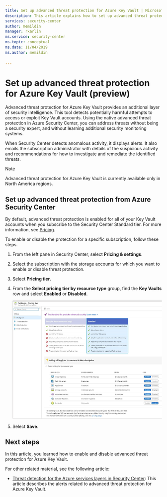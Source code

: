 ```yaml
---
title: Set up advanced threat protection for Azure Key Vault | Microsoft Docs
description: This article explains how to set up advanced threat protection for Azure Key Vault in Azure Security Center
services: security-center
author: memildin
manager: rkarlin
ms.service: security-center
ms.topic: conceptual
ms.date: 11/04/2019
ms.author: memildin

---
```

# Set up advanced threat protection for Azure Key Vault (preview)

Advanced threat protection for Azure Key Vault provides an additional layer of security intelligence. This tool detects potentially harmful attempts to access or exploit Key Vault accounts. Using the native advanced threat protection in Azure Security Center, you can address threats without being a security expert, and without learning additional security monitoring systems.

When Security Center detects anomalous activity, it displays alerts. It also emails the subscription administrator with details of the suspicious activity and recommendations for how to investigate and remediate the identified threats.

> [!NOTE]
> Advanced threat protection for Azure Key Vault is currently available only in North America regions.

## Set up advanced threat protection from Azure Security Center

By default, advanced threat protection is enabled for all of your Key Vault accounts when you subscribe to the Security Center Standard tier. For more information, see [Pricing](security-center-pricing.md).

To enable or disable the protection for a specific subscription, follow these steps.

1. From the left pane in Security Center, select **Pricing & settings**.
1. Select the subscription with the storage accounts for which you want to enable or disable threat protection.
1. Select **Pricing tier**.
1. From the **Select pricing tier by resource type** group, find the **Key Vaults** row and select **Enabled** or **Disabled**.

    [![Enabling or disabling advanced threat protection for Key Vault in Azure Security Center](media/advanced-threat-protection-key-vault/atp-for-akv-enable-atp-for-akv.png)](media/advanced-threat-protection-key-vault/atp-for-akv-enable-atp-for-akv.png#lightbox)
1. Select **Save**.


## Next steps

In this article, you learned how to enable and disable advanced threat protection for Azure Key Vault. 

For other related material, see the following article:

- [Threat detection for the Azure services layers in Security Center](security-center-alerts-service-layer.md): This article describes the alerts related to advanced threat protection for Azure Key Vault.
